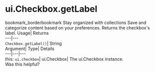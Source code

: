  
#  ui.Checkbox.getLabel
bookmark_borderbookmark Stay organized with collections  Save and categorize content based on your preferences.
Returns the checkbox's label. 
Usage| Returns  
---|---  
`Checkbox.getLabel()`| String  
Argument| Type| Details  
---|---|---  
this: `ui.checkbox`| ui.Checkbox| The ui.Checkbox instance.  
Was this helpful?
